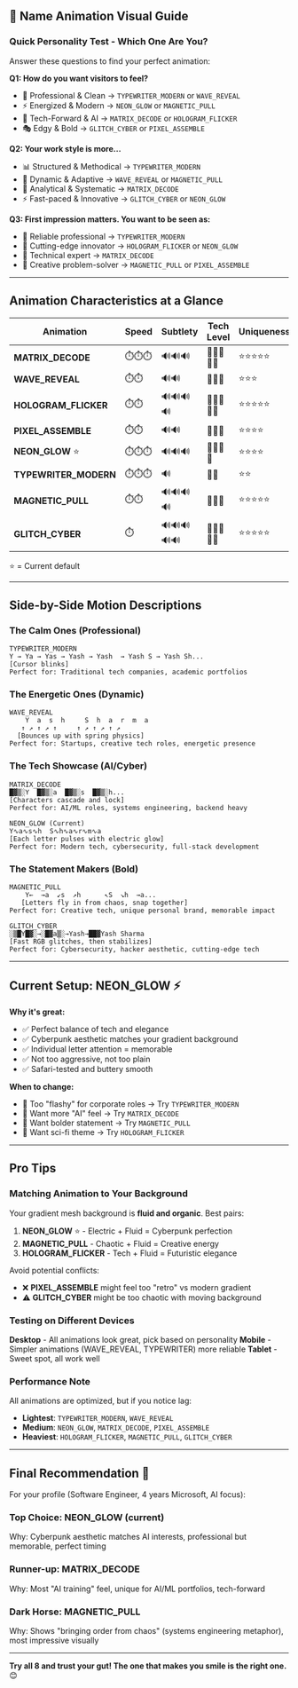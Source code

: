 ## 🎨 Name Animation Visual Guide

### Quick Personality Test - Which One Are You?

Answer these questions to find your perfect animation:

**Q1: How do you want visitors to feel?**
- 🎯 Professional & Clean → `TYPEWRITER_MODERN` or `WAVE_REVEAL`
- ⚡ Energized & Modern → `NEON_GLOW` or `MAGNETIC_PULL`  
- 🤖 Tech-Forward & AI → `MATRIX_DECODE` or `HOLOGRAM_FLICKER`
- 🎭 Edgy & Bold → `GLITCH_CYBER` or `PIXEL_ASSEMBLE`

**Q2: Your work style is more...**
- 📊 Structured & Methodical → `TYPEWRITER_MODERN`
- 🌊 Dynamic & Adaptive → `WAVE_REVEAL` or `MAGNETIC_PULL`
- 🧠 Analytical & Systematic → `MATRIX_DECODE`
- ⚡ Fast-paced & Innovative → `GLITCH_CYBER` or `NEON_GLOW`

**Q3: First impression matters. You want to be seen as:**
- 💼 Reliable professional → `TYPEWRITER_MODERN`
- 🚀 Cutting-edge innovator → `HOLOGRAM_FLICKER` or `NEON_GLOW`
- 🎯 Technical expert → `MATRIX_DECODE`
- 🎨 Creative problem-solver → `MAGNETIC_PULL` or `PIXEL_ASSEMBLE`

---

## Animation Characteristics at a Glance

| Animation | Speed | Subtlety | Tech Level | Uniqueness | Readability |
|-----------|-------|----------|------------|------------|-------------|
| **MATRIX_DECODE** | ⏱️⏱️⏱️ | 🔊🔊🔊 | 🤖🤖🤖🤖🤖 | ⭐⭐⭐⭐⭐ | 👁️👁️👁️👁️ |
| **WAVE_REVEAL** | ⏱️⏱️ | 🔊🔊 | 🤖🤖🤖 | ⭐⭐⭐ | 👁️👁️👁️👁️👁️ |
| **HOLOGRAM_FLICKER** | ⏱️⏱️ | 🔊🔊🔊🔊 | 🤖🤖🤖🤖🤖 | ⭐⭐⭐⭐⭐ | 👁️👁️👁️👁️ |
| **PIXEL_ASSEMBLE** | ⏱️⏱️ | 🔊🔊 | 🤖🤖🤖 | ⭐⭐⭐⭐ | 👁️👁️👁️👁️ |
| **NEON_GLOW** ⭐ | ⏱️⏱️⏱️ | 🔊🔊🔊 | 🤖🤖🤖🤖 | ⭐⭐⭐⭐ | 👁️👁️👁️👁️👁️ |
| **TYPEWRITER_MODERN** | ⏱️⏱️⏱️ | 🔊 | 🤖🤖 | ⭐⭐ | 👁️👁️👁️👁️👁️ |
| **MAGNETIC_PULL** | ⏱️⏱️ | 🔊🔊🔊🔊 | 🤖🤖🤖 | ⭐⭐⭐⭐⭐ | 👁️👁️👁️👁️ |
| **GLITCH_CYBER** | ⏱️ | 🔊🔊🔊🔊🔊 | 🤖🤖🤖🤖🤖 | ⭐⭐⭐⭐⭐ | 👁️👁️👁️ |

⭐ = Current default

---

## Side-by-Side Motion Descriptions

### The Calm Ones (Professional)
```
TYPEWRITER_MODERN
Y → Ya → Yas → Yash → Yash  → Yash S → Yash Sh...
[Cursor blinks]
Perfect for: Traditional tech companies, academic portfolios
```

### The Energetic Ones (Dynamic)
```
WAVE_REVEAL
    Y  a  s  h     S  h  a  r  m  a
   ↑ ↗ ↑ ↗ ↑     ↑ ↗ ↑ ↗ ↑ ↗
  [Bounces up with spring physics]
Perfect for: Startups, creative tech roles, energetic presence
```

### The Tech Showcase (AI/Cyber)
```
MATRIX_DECODE
█▓▒░Y  █▓▒░a  █▓▒░s  █▓▒░h...
[Characters cascade and lock]
Perfect for: AI/ML roles, systems engineering, backend heavy
```

```
NEON_GLOW (Current)
Y∿a∿s∿h  S∿h∿a∿r∿m∿a
[Each letter pulses with electric glow]
Perfect for: Modern tech, cybersecurity, full-stack development
```

### The Statement Makers (Bold)
```
MAGNETIC_PULL
    Y←  →a  ↙s  ↗h      ↖S  ↘h  →a...
   [Letters fly in from chaos, snap together]
Perfect for: Creative tech, unique personal brand, memorable impact
```

```
GLITCH_CYBER
░▒█Y█▓░→░█▓a▒░→Yash→██▓Yash Sharma
[Fast RGB glitches, then stabilizes]
Perfect for: Cybersecurity, hacker aesthetic, cutting-edge tech
```

---

## Current Setup: NEON_GLOW ⚡

**Why it's great:**
- ✅ Perfect balance of tech and elegance
- ✅ Cyberpunk aesthetic matches your gradient background
- ✅ Individual letter attention = memorable
- ✅ Not too aggressive, not too plain
- ✅ Safari-tested and buttery smooth

**When to change:**
- 🔄 Too "flashy" for corporate roles → Try `TYPEWRITER_MODERN`
- 🔄 Want more "AI" feel → Try `MATRIX_DECODE`
- 🔄 Want bolder statement → Try `MAGNETIC_PULL`
- 🔄 Want sci-fi theme → Try `HOLOGRAM_FLICKER`

---

## Pro Tips

### Matching Animation to Your Background

Your gradient mesh background is **fluid and organic**. Best pairs:

1. **NEON_GLOW** ⭐ - Electric + Fluid = Cyberpunk perfection
2. **MAGNETIC_PULL** - Chaotic + Fluid = Creative energy
3. **HOLOGRAM_FLICKER** - Tech + Fluid = Futuristic elegance

Avoid potential conflicts:
- ❌ **PIXEL_ASSEMBLE** might feel too "retro" vs modern gradient
- ⚠️ **GLITCH_CYBER** might be too chaotic with moving background

### Testing on Different Devices

**Desktop** - All animations look great, pick based on personality
**Mobile** - Simpler animations (WAVE_REVEAL, TYPEWRITER) more reliable
**Tablet** - Sweet spot, all work well

### Performance Note

All animations are optimized, but if you notice lag:
- **Lightest**: `TYPEWRITER_MODERN`, `WAVE_REVEAL`
- **Medium**: `NEON_GLOW`, `MATRIX_DECODE`, `PIXEL_ASSEMBLE`
- **Heaviest**: `HOLOGRAM_FLICKER`, `MAGNETIC_PULL`, `GLITCH_CYBER`

---

## Final Recommendation 🎯

For your profile (Software Engineer, 4 years Microsoft, AI focus):

### **Top Choice: NEON_GLOW** (current)
Why: Cyberpunk aesthetic matches AI interests, professional but memorable, perfect timing

### **Runner-up: MATRIX_DECODE**
Why: Most "AI training" feel, unique for AI/ML portfolios, tech-forward

### **Dark Horse: MAGNETIC_PULL**  
Why: Shows "bringing order from chaos" (systems engineering metaphor), most impressive visually

---

**Try all 8 and trust your gut! The one that makes you smile is the right one.** 😊
